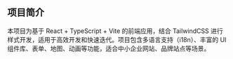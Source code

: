 ## 项目简介
本项目为基于 React + TypeScript + Vite 的前端应用，结合 TailwindCSS 进行样式开发，适用于高效开发和快速迭代。项目包含多语言支持（i18n）、丰富的 UI 组件库、表单、地图、动画等功能，适合中小企业网站、品牌站点等场景。
